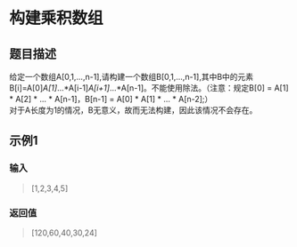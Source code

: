 # 构建乘积数组
## 题目描述
给定一个数组A[0,1,...,n-1],请构建一个数组B[0,1,...,n-1],其中B中的元素B[i]=A[0]*A[1]*...*A[i-1]*A[i+1]*...*A[n-1]。不能使用除法。（注意：规定B[0] = A[1] * A[2] * ... * A[n-1]，B[n-1] = A[0] * A[1] * ... * A[n-2];）  
对于A长度为1的情况，B无意义，故而无法构建，因此该情况不会存在。
## 示例1
### 输入
> [1,2,3,4,5]
### 返回值
> [120,60,40,30,24]